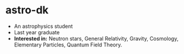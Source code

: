 # astro-dk
* An astrophysics student
* Last year graduate
* **Interested in:** Neutron stars, General Relativity, Gravity, Cosmology, Elementary Particles, Quantum Field Theory.
